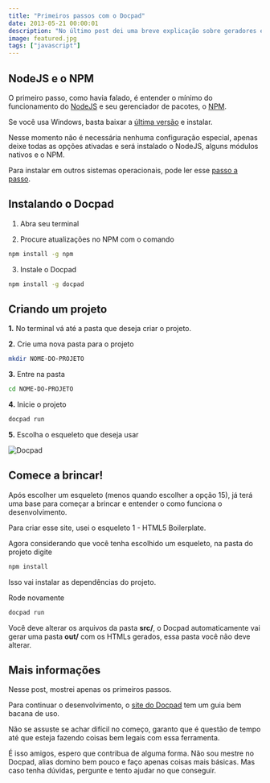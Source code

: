 ```yaml
---
title: "Primeiros passos com o Docpad"
date: 2013-05-21 00:00:01
description: "No último post dei uma breve explicação sobre geradores estáticos. Algumas pessoas me pediram para fazer um tutorial básico do Docpad"
image: featured.jpg
tags: ["javascript"]
---
```


## NodeJS e o NPM

O primeiro passo, como havia falado, é entender o mínimo do funcionamento do [NodeJS](http://nodejs.org) e seu gerenciador de pacotes, o [NPM](https://npmjs.org).

Se você usa Windows, basta baixar a [última versão](http://nodejs.org/#download) e instalar.

Nesse momento não é necessária nenhuma configuração especial, apenas deixe todas as opções ativadas e será instalado o NodeJS, alguns módulos nativos e o NPM.

Para instalar em outros sistemas operacionais, pode ler esse [passo a passo](http://bevry.me/learn/node-install).

## Instalando o Docpad

1. Abra seu terminal

2. Procure atualizações no NPM com o comando

```bash
npm install -g npm
```

3. Instale o Docpad

```bash
npm install -g docpad
```

## Criando um projeto

**1.** No terminal vá até a pasta que deseja criar o projeto.

**2.** Crie uma nova pasta para o projeto

```bash
mkdir NOME-DO-PROJETO
```

**3.** Entre na pasta

```bash
cd NOME-DO-PROJETO
```

**4.** Inicie o projeto

```bash
docpad run
```

**5.** Escolha o esqueleto que deseja usar

![Docpad](docpad.png)

## Comece a brincar!

Após escolher um esqueleto (menos quando escolher a opção 15), já terá uma base para começar a brincar e entender o como funciona o desenvolvimento.

Para criar esse site, usei o esqueleto 1 - HTML5 Boilerplate.

Agora considerando que você tenha escolhido um esqueleto, na pasta do projeto digite

```bash
npm install
```

Isso vai instalar as dependências do projeto.

Rode novamente

```bash
docpad run
```

Você deve alterar os arquivos da pasta **src/**, o Docpad automaticamente vai gerar uma pasta **out/** com os HTMLs gerados, essa pasta você não deve alterar.

## Mais informações

Nesse post, mostrei apenas os primeiros passos.

Para continuar o desenvolvimento, o [site do Docpad](http://docpad.org) tem um guia bem bacana de uso.

Não se assuste se achar difícil no começo, garanto que é questão de tempo até que esteja fazendo coisas bem legais com essa ferramenta.

É isso amigos, espero que contribua de alguma forma. Não sou mestre no Docpad, alias domino bem pouco e faço apenas coisas mais básicas. Mas caso tenha dúvidas, pergunte e tento ajudar no que conseguir.
